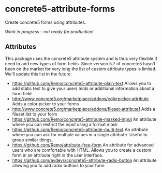 # concrete5-attribute-forms

Create concrete5 forms using attributes.

_Work in progress - not ready for production!_

## Attributes

This package uses the concrete5 attribute system and is thus very flexible if need to add new types of form fields.
Since version 5.7 of concrete5 hasn't been on the market for very long the list of custom attribute types is limited. We'll update this list in the future:

* https://github.com/Remo/concrete5-attribute-plain-text Allows you to add static text to give your users hints or additional information about a form field
* http://www.concrete5.org/marketplace/addons/colorpicker-attribute Adds a color picker to your forms
* http://www.concrete5.org/marketplace/addons/fileset-attribute1 Adds a fileset list to your form
* https://github.com/Remo/concrete5-attribute-masked-input An attribute where you can restrict the input using a format mask
* https://github.com/Remo/concrete5-attribute-multi-text An attribute where you can ask for multiple values in a single attribute. Useful to group similar things.
* https://github.com/Remo/attribute-free-form An attribute for advanced users who are comfortable with HTML. Allows you to create a custom form in an attribute right in the user interface.
* https://github.com/avdevs/concrete5-attribute-radio-button An attribute allowing you to add radio buttons to your form
